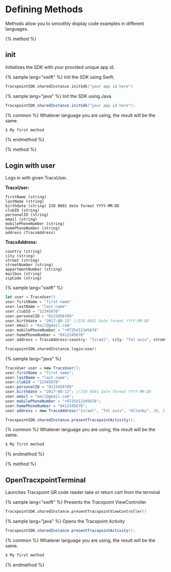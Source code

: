 # Defining Methods

Methods allow you to smoothly display code examples in different languages.

{% method %}
## init

Initializes the SDK with your provided unique app id.

{% sample lang="swift" %}
Init the SDK using Swift.

```swift
TracxpointSDK.sharedInstance.initSdk("your app id here")
```

{% sample lang="java" %}
Init the SDK using Java.

```java
TracxpointSDK.sharedInstance.initSdk("your app id here");
```



{% common %}
Whatever language you are using, the result will be the same.

```bash
$ My first method
```
{% endmethod %}

{% method %}
## Login with user

Logs in with given TracxUser.


**TracxUser:**
```
firstName (string)
lastName (string)
birthdate (string) ISO 8601 date format YYYY-MM-DD
clubID (string)   
personalID (string)
email (string)
mobilePhoneNumber (string)
homePhoneNumber (string)
address (TracxAddress)
```
**TracxAddress:**
```
country (string)
city (string)
street (string)
streetNumber (string)
appartmentNumber (string)
mailbox (string)
zipCode (string)
```



{% sample lang="swift" %}

```swift
let user = TracxUser()
user.firstName = "first name"
user.lastName = "last name"
user.clubId = "12345678"
user.personalID = "0123456789"
user.birthdate = "2017-08-13" //ISO 8601 date format YYYY-MM-DD
user.email = "mail@gmail.com"
user.mobilePhoneNumber = "+9725412345678"
user.homePhoneNumber = "0412345678"
user.address = TracxAddress(country: "Israel", city: "Tel aviv", street: "Allenby", streetNumber: 20, appartmentNumber: 1, mailbox: 1, zipCode: 1234567)

TracxpointSDK.sharedInstance.login(user)
```

{% sample lang="java" %}

```java
TracxUser user = new TracxUser();
user.firstName = "first name";
user.lastName = "last name";
user.clubId = "12345678"
user.personalID = "0123456789"
user.birthdate = "2017-08-13"; //ISO 8601 date format YYYY-MM-DD
user.email = "mail@gmail.com";
user.mobilePhoneNumber = "+9725412345678";
user.homePhoneNumber = "0412345678";
user.address = new TracxAddress("Israel", "Tel aviv", "Allenby", 20, 1, 1, 1234567);

TracxpointSDK.sharedInstance.presentTracxpointActivity();
```



{% common %}
Whatever language you are using, the result will be the same.

```bash
$ My first method
```
{% endmethod %}


{% method %}
## OpenTracxpointTerminal

Launches Tracxpoint QR code reader take or return cart from the terminal

{% sample lang="swift" %}
Presents the Tracxpoint ViewController

```swift
TracxpointSDK.sharedInstance.presentTracxpointViewController()
```

{% sample lang="java" %}
Opens the Tracxpoint Activity

```java
TracxpointSDK.sharedInstance.presentTracxpointActivity();
```



{% common %}
Whatever language you are using, the result will be the same.

```bash
$ My first method
```
{% endmethod %}
